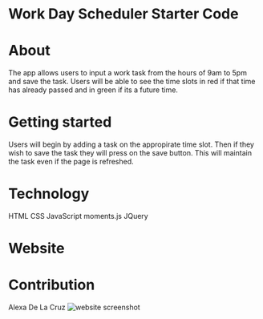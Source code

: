 # Work Day Scheduler Starter Code
 
# About
The app allows users to input a work task from the hours of 9am to 5pm and save the task.  Users will be able to see the time slots in red if that time has already passed and in green if its a future time.
 
# Getting started
Users will begin by adding a task on the appropirate time slot.  Then if they wish to save the task they will press on the save button.  This will maintain the task even if the page is refreshed.
 
 
# Technology
HTML
CSS
JavaScript
moments.js
JQuery
 
# Website
 
 
# Contribution
Alexa De La Cruz
![website screenshot](https://user-images.githubusercontent.com/104708575/203272124-2eb3adc5-ffd7-4291-a2c0-19f970bcc86c.PNG)
